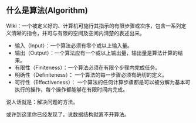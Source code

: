 ## 什么是算法(Algorithm)

WIki：一个被定义好的、计算机可施行其指示的有限步骤或次序，包含一系列定义清晰的指令，并可与有限的空间及空间内清楚的表述出来。

- 输入（Input）：一个算法必须有零个或以上输入量。
- 输出（Output）：一个算法应有一个或以上输出量，输出量是算法计算的结果。
- 有限性（Finiteness）：一个算法必须在有限个步骤内完成任务。
- 明确性（Definiteness）： 一个算法的每一步骤必须有确切的定义。
- 可行性（Effectiveness）： 一个算法的任何计算步骤都是可以被分解为基本可执行的操作，每个操作都能够在有限时间内完成。

说人话就是：解决问题的方法。

或许到这里你已经发现了，说数据结构就离不开算法。